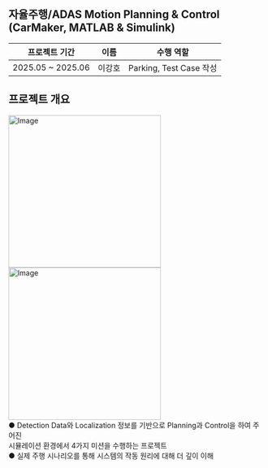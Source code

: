 ## 자율주행/ADAS Motion Planning & Control (CarMaker, MATLAB & Simulink)

|프로젝트 기간|이름|수행 역할|
|:---:|:---:|:---:|
|2025.05 ~ 2025.06|이강호|Parking, Test Case 작성|  

## 프로젝트 개요  
<img width="300" height="300" alt="Image" src="https://github.com/user-attachments/assets/cb2a4495-70d5-4fc0-a4ef-d438e19a390a" /> <br> <img width="300" height="300" alt="Image" src="https://github.com/user-attachments/assets/59e7edb1-8269-4371-8989-26a4c81aba1b" /> <br>● Detection Data와 Localization 정보를 기반으로 Planning과 Control을 하여 주어진 <br> 시뮬레이션 환경에서 4가지 미션을 수행하는 프로젝트 <br>● 실제 주행 시나리오를 통해 시스템의 작동 원리에 대해 더 깊이 이해
